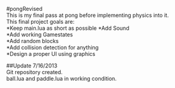 #pongRevised  
This is my final pass at pong before implementing physics into it.  
This final project goals are:  
*Keep main.lua as short as possible
*Add Sound  
*Add working Gamestates  
*Add random blocks  
*Add collision detection for anything  
*Design a proper UI using graphics  

##Update 7/16/2013  
Git repository created.  
ball.lua and paddle.lua in working condition.